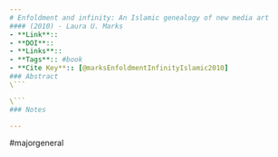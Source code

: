 ```yaml
---
# Enfoldment and infinity: An Islamic genealogy of new media art
#### (2010) - Laura U. Marks
- **Link**:: 
- **DOI**:: 
- **Links**:: 
- **Tags**:: #book
- **Cite Key**:: [@marksEnfoldmentInfinityIslamic2010]
### Abstract
\```

\```
### Notes

---
```

#majorgeneral 



